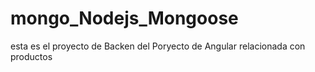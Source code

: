 # mongo_Nodejs_Mongoose
esta es el proyecto de Backen del Poryecto de Angular relacionada con productos
